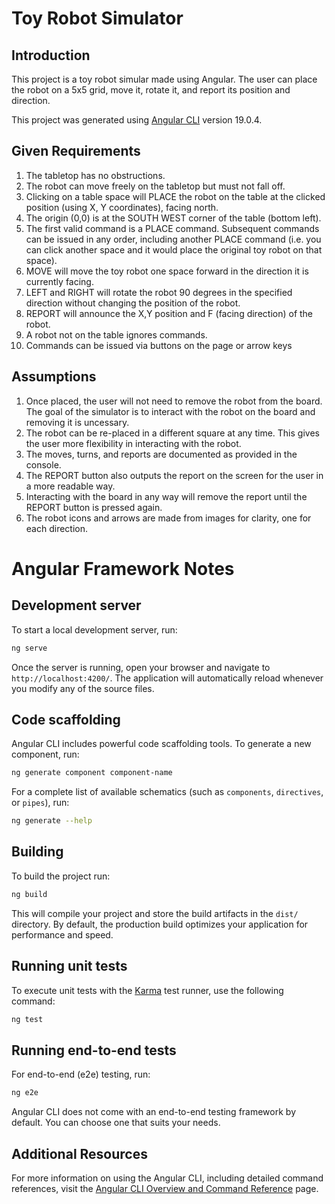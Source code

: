 # Toy Robot Simulator

## Introduction

This project is a toy robot simular made using Angular. The user can place the robot on a 5x5 grid, move it, rotate it, and report its position and direction. 

This project was generated using [Angular CLI](https://github.com/angular/angular-cli) version 19.0.4.

## Given Requirements

1. The tabletop has no obstructions.
2. The robot can move freely on the tabletop but must not fall off.
3. Clicking on a table space will PLACE the robot on the table at the clicked position (using X, Y coordinates), facing north.
4. The origin (0,0) is at the SOUTH WEST corner of the table (bottom left).
5. The first valid command is a PLACE command. Subsequent commands can be issued in any order, including another PLACE command (i.e. you can click another space and it would place the original toy robot on that space).
6. MOVE will move the toy robot one space forward in the direction it is currently facing.
7. LEFT and RIGHT will rotate the robot 90 degrees in the specified direction without changing the position of the robot.
8. REPORT will announce the X,Y position and F (facing direction) of the robot.
9. A robot not on the table ignores commands.
10. Commands can be issued via buttons on the page or arrow keys 

## Assumptions

1. Once placed, the user will not need to remove the robot from the board. The goal of the simulator is to interact with the robot on the board and removing it is uncessary. 
2. The robot can be re-placed in a different square at any time. This gives the user more flexibility in interacting with the robot. 
3. The moves, turns, and reports are documented as provided in the console.
4. The REPORT button also outputs the report on the screen for the user in a more readable way. 
5. Interacting with the board in any way will remove the report until the REPORT button is pressed again. 
6. The robot icons and arrows are made from images for clarity, one for each direction. 

# Angular Framework Notes

## Development server

To start a local development server, run:

```bash
ng serve
```

Once the server is running, open your browser and navigate to `http://localhost:4200/`. The application will automatically reload whenever you modify any of the source files.

## Code scaffolding

Angular CLI includes powerful code scaffolding tools. To generate a new component, run:

```bash
ng generate component component-name
```

For a complete list of available schematics (such as `components`, `directives`, or `pipes`), run:

```bash
ng generate --help
```

## Building

To build the project run:

```bash
ng build
```

This will compile your project and store the build artifacts in the `dist/` directory. By default, the production build optimizes your application for performance and speed.

## Running unit tests

To execute unit tests with the [Karma](https://karma-runner.github.io) test runner, use the following command:

```bash
ng test
```

## Running end-to-end tests

For end-to-end (e2e) testing, run:

```bash
ng e2e
```

Angular CLI does not come with an end-to-end testing framework by default. You can choose one that suits your needs.

## Additional Resources

For more information on using the Angular CLI, including detailed command references, visit the [Angular CLI Overview and Command Reference](https://angular.dev/tools/cli) page.
